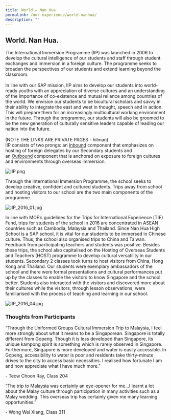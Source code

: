 ```yaml
---
title: World – Nan Hua
permalink: /our-experience/world-nanhua/
description: ""
---
```

## World. Nan Hua.


The International Immersion Programme (IIP) was launched in 2006 to develop the cultural intelligence of our students and staff through student exchanges and immersion in a foreign culture. The programme seeks to broaden the perspectives of our students and extend learning beyond the classroom.  
   
In line with our SAP mission, IIP aims to develop our students into world-ready youths with an appreciation of diverse cultures and an understanding of the importance of co-existence and mutual reliance among countries of the world. We envision our students to be bicultural scholars and savvy in their ability to integrate the east and west in thought, speech and in action. This will prepare them for an increasingly multicultural working environment in the future. Through the programme, our students will also be groomed to be the new generation of culturally sensitive leaders capable of leading our nation into the future.  
   
(NOTE THE LINKS ARE PRIVATE PAGES - hilman)<br>
IIP consists of two prongs: an [Inbound](https://nanhuahigh.moe.edu.sg/our-experience/world-nan-hua/inbound) component that emphasizes on hosting of foreign delegates by our Secondary students and an [Outbound](https://nanhuahigh.moe.edu.sg/our-experience/world-nan-hua/outbound) component that is anchored on exposure to foreign cultures and environments through overseas immersion.  

  

![IIP.png](/images/IIP.png)  

Through the International Immersion Programme, the school seeks to develop creative, confident and cultured students. Trips away from school and hosting visitors to our school are the two main components of the programme.

  

![IIP_2016_01.jpg](/images/IIP201602.jpg)  



In line with MOE’s guidelines for the Trips for International Experience (TIE) Fund, trips for students of the school in 2016 are concentrated in ASEAN countries such as Cambodia, Malaysia and Thailand. Since Nan Hua High School is a SAP school, it is vital for our students to be immersed in Chinese culture. Thus, the school also organised trips to China and Taiwan. Feedback from participating teachers and students was positive. Besides these trips, the school also capitalised on the Hosting of Overseas Students and Teachers (HOST) programme to develop cultural versatility in our students. Secondary 2 classes took turns to host visitors from China, Hong Kong and Thailand. Our students were exemplary ambassadors of the school and there were formal presentations and cultural performances put up by the classes to enable the visitors to know Singapore and the school better. Students also interacted with the visitors and discovered more about their cultures while the visitors, through lesson observations, were familiarised with the process of teaching and learning in our school.


![IIP_2016_04.jpg](/images/IIP201604.jpg)  

  

### Thoughts from Participants

“Through the Uniformed Groups Cultural Immersion Trip to Malaysia, I feel more strongly about what it means to be a Singaporean. Singapore is totally different from Gopeng. Though it is less developed than Singapore, its unique kampong spirit is something which is rarely observed in Singapore. Furthermore, Singapore is more developed and water is easily accessible. In Gopeng, accessibility to water is poor and residents take thirty-minute drives to the city to access basic necessities. I realised how fortunate I am and now appreciate what I have much more.”  

\- Teow Choon Ray, Class 204  

  

“The trip to Malaysia was certainly an eye-opener for me…I learnt a lot about the Malay culture through participation in many activities such as a Malay wedding. This overseas trip has certainly given me many learning opportunities.”

\- Wong Wei Xiang, Class 311